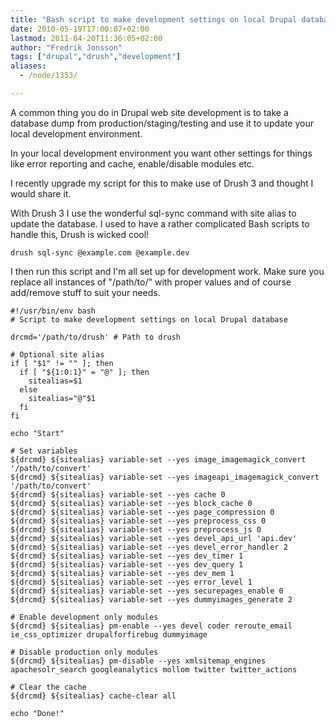 ```yaml
---
title: "Bash script to make development settings on local Drupal database"
date: 2010-05-19T17:00:07+02:00
lastmod: 2011-04-20T11:36:05+02:00
author: "Fredrik Jonsson"
tags: ["drupal","drush","development"]
aliases:
  - /node/1353/

---
```




A common thing you do in Drupal web site development is to take a database dump from production/staging/testing and use it to update your local development environment.

In your local development environment you want other settings for things like error reporting and cache, enable/disable modules etc.

I recently upgrade my script for this to make use of Drush 3 and thought I would share it.

With Drush 3 I use the wonderful sql-sync command with site alias to update the database. I used to have a rather complicated Bash scripts to handle this, Drush is wicked cool!

~~~~
drush sql-sync @example.com @example.dev
~~~~

I then run this script and I'm all set up for development work. Make sure you replace all instances of "/path/to/" with proper values and of course add/remove stuff to suit your needs.

~~~~
#!/usr/bin/env bash
# Script to make development settings on local Drupal database

drcmd='/path/to/drush' # Path to drush

# Optional site alias
if [ "$1" != "" ]; then
  if [ "${1:0:1}" = "@" ]; then
    sitealias=$1
  else
    sitealias="@"$1
  fi
fi

echo "Start"

# Set variables
${drcmd} ${sitealias} variable-set --yes image_imagemagick_convert '/path/to/convert'
${drcmd} ${sitealias} variable-set --yes imageapi_imagemagick_convert '/path/to/convert'
${drcmd} ${sitealias} variable-set --yes cache 0
${drcmd} ${sitealias} variable-set --yes block_cache 0
${drcmd} ${sitealias} variable-set --yes page_compression 0
${drcmd} ${sitealias} variable-set --yes preprocess_css 0
${drcmd} ${sitealias} variable-set --yes preprocess_js 0
${drcmd} ${sitealias} variable-set --yes devel_api_url 'api.dev'
${drcmd} ${sitealias} variable-set --yes devel_error_handler 2
${drcmd} ${sitealias} variable-set --yes dev_timer 1
${drcmd} ${sitealias} variable-set --yes dev_query 1
${drcmd} ${sitealias} variable-set --yes dev_mem 1
${drcmd} ${sitealias} variable-set --yes error_level 1
${drcmd} ${sitealias} variable-set --yes securepages_enable 0
${drcmd} ${sitealias} variable-set --yes dummyimages_generate 2

# Enable development only modules
${drcmd} ${sitealias} pm-enable --yes devel coder reroute_email ie_css_optimizer drupalforfirebug dummyimage

# Disable production only modules
${drcmd} ${sitealias} pm-disable --yes xmlsitemap_engines apachesolr_search googleanalytics mollom twitter twitter_actions

# Clear the cache
${drcmd} ${sitealias} cache-clear all

echo "Done!"
~~~~

